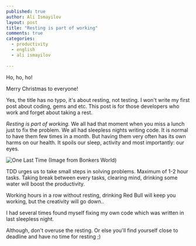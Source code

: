 ```yaml
---
published: true
author: Ali Ismayilov
layout: post
title: "Resting is part of working"
comments: true
categories:
  - productivity
  - english
  - ali ismayilov
  
---
```


Ho, ho, ho!

Merry Christmas to everyone!

Yes, the title has no typo, it's about resting, not testing. I won't write my first post about coding, gems and etc.
This post is for those developers who work and forget about taking a rest.

<!--more-->

_Resting is part of working._ We all had that moment when you miss a lunch just to fix the problem. We all had sleepless nights writing code.
It is normal to have them few times in a month. But having them very often has its own harms on our health. It spoils our sleep, activity and most importantly: our eyes.

![One Last Time (Image from Bonkers World)](/blog/images/posts/2013-12-26/2013.03.12_one_last_time.png "One Last Time (Image from Bonkers World)")

TDD urges us to take small steps in solving problems. Maximum of 1-2 hour tasks. Taking break between every tasks, clearing mind, drinking some water will boost the productivity.

Working hours in a row without resting, drinking Red Bull will keep you working, but the creativity will go down..

I had several times found myself fixing my own code which was written in last sleepless night.

Although, don't overuse the resting. Or else you'll find yourself close to deadline and have no time for resting ;)
